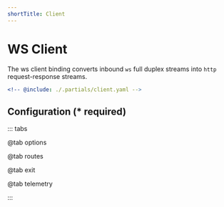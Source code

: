 ```yaml
---
shortTitle: Client
---
```


# WS Client

The ws client binding converts inbound `ws` full duplex streams into `http` request-response streams.

```yaml {3}
<!-- @include: ./.partials/client.yaml -->
```

## Configuration (\* required)

::: tabs

@tab options

<!-- @include: ./.partials/options.md -->

@tab routes

<!-- @include: ./.partials/routes.md -->

@tab exit

<!-- @include: ../.partials/exit.md -->

@tab telemetry

<!-- @include: ../.partials/telemetry.md -->

:::